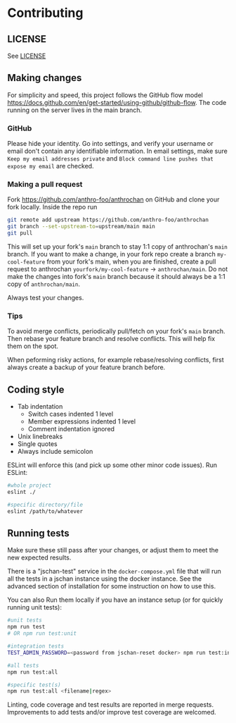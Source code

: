 # Contributing

## LICENSE

See [LICENSE](https://github.com/anthro-foo/anthrochan/blob/main/LICENSE)

## Making changes

For simplicity and speed, this project follows the GitHub flow model
https://docs.github.com/en/get-started/using-github/github-flow.
The code running on the server lives in the main branch. 

### GitHub

Please hide your identity. Go into settings, and verify your username or email 
don't contain any identifiable information. 
In email settings, make sure `Keep my email addresses private` and `Block command line pushes that expose my email`  are checked.

### Making a pull request

Fork https://github.com/anthro-foo/anthrochan on GitHub and clone your fork locally.
Inside the repo run

```bash
git remote add upstream https://github.com/anthro-foo/anthrochan
git branch --set-upstream-to=upstream/main main
git pull
```

This will set up your fork's `main` branch to stay 1:1 copy of anthrochan's `main`
branch. If you want to make a change, in your fork repo create a branch `my-cool-feature`
from your fork's main, when you are finished, create a pull request to anthrochan 
`yourfork/my-cool-feature` -> `anthrochan/main`. Do not make the changes into fork's
`main` branch because it should always be a 1:1 copy of `anthrochan/main`.

Always test your changes.

### Tips

To avoid merge conflicts, periodically pull/fetch on your fork's `main` branch.
Then rebase your feature branch and resolve conflicts. This will help fix them on the
spot.

When peforming risky actions, for example rebase/resolving conflicts, first always 
create a backup of your feature branch before.

## Coding style

  - Tab indentation
    - Switch cases indented 1 level
    - Member expressions indented 1 level
    - Comment indentation ignored
  - Unix linebreaks
  - Single quotes
  - Always include semicolon

ESLint will enforce this (and pick up some other minor code issues). Run ESLint:

```bash
#whole project
eslint ./

#specific directory/file
eslint /path/to/whatever
```

## Running tests

Make sure these still pass after your changes, or adjust them to meet the new expected results.

There is a "jschan-test" service in the `docker-compose.yml` file that will run all the tests in a jschan instance using the docker instance. See the advanced section of installation for some instruction on how to use this.

You can also Run them locally if you have an instance setup (or for quickly running unit tests):

```bash
#unit tests
npm run test
# OR npm run test:unit

#integration tests
TEST_ADMIN_PASSWORD=<password from jschan-reset docker> npm run test:integration

#all tests
npm run test:all

#specific test(s)
npm run test:all <filename|regex>
```

Linting, code coverage and test results are reported in merge requests. Improvements to add tests and/or improve test coverage are welcomed.
